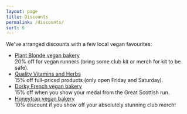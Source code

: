 ```yaml
---
layout: page
title: Discounts
permalink: /discounts/
sort: 6
---
```


We've arranged discounts with a few local vegan favourites:

- [Plant Blonde vegan bakery](https://www.happycow.net/reviews/plant-blonde-glasgow-384580)  
  20% off for vegan runners (bring some club kit or merch for kit to be safe).
- [Quality Vitamins and Herbs](https://www.qualityvitamins.co.uk/)  
  15% off full-priced products (only open Friday and Saturday).
- [Dorky French vegan bakery](https://www.thedorkyfrench.com/)  
  15% off when you show your medal from the Great Scottish run.
- [Honeytrap vegan bakery](https://www.honeytrapbakery.com)  
  10% discount if you show off your absolutely stunning club merch!
